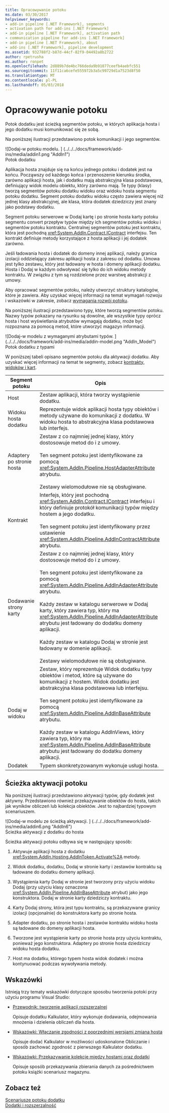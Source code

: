 ```yaml
---
title: Opracowywanie potoku
ms.date: 03/30/2017
helpviewer_keywords:
- add-in pipeline [.NET Framework], segments
- activation path for add-ins [.NET Framework]
- add-in pipeline [.NET Framework], activation path
- communication pipeline for add-ins [.NET Framework]
- add-in pipeline [.NET Framework], about
- add-ins [.NET Framework], pipeline development
ms.assetid: 932788f2-b87d-44cf-82f9-04492a8b2722
author: rpetrusha
ms.author: ronpet
ms.openlocfilehash: 2d889b7de4bc766deda9b91877ceefb4aebfc551
ms.sourcegitcommit: 11f11ca6cefe555972b3a5c99729d1a7523d8f50
ms.translationtype: MT
ms.contentlocale: pl-PL
ms.lasthandoff: 05/03/2018
---
```

# <a name="pipeline-development"></a>Opracowywanie potoku
Potok dodatku jest ścieżką segmentów potoku, w których aplikacja hosta i jego dodatku musi komunikować się ze sobą.  
  
 Na poniższej ilustracji przedstawiono potok komunikacji i jego segmentów.  
  
 ![Dodaj&#45;w potoku modelu. ] (../../../docs/framework/add-ins/media/addin1.png "AddIn1")  
Potok dodatku  
  
 Aplikacja hosta znajduje się na końcu jednego potoku i dodatek jest na końcu. Począwszy od każdego końca i przenoszenie kierunku środka, zarówno aplikacji hosta, jak i dodatku mają abstrakcyjna klasa podstawowa, definiujący widok modelu obiektu, który zarówno mają. Te typy (klasy) tworzą segmentów potoku dodatku widoku oraz widoku hosta segmentu potoku dodatku. Segment potoku dodatku widoku często zawiera więcej niż jednej klasy abstrakcyjnej, ale klasa, która dodatek dziedziczy jest znany jako podstawy dodatku.  
  
 Segment potoku serwerowe w Dodaj kartę i po stronie hosta karty potoku segmentu convert przepływ typów między ich segmentów potoku widoku i segmentów potoku kontraktu. Centralnej segmentów potoku jest kontraktu, która jest pochodną <xref:System.AddIn.Contract.IContract> interfejsu. Ten kontrakt definiuje metody korzystające z hosta aplikacji i jej dodatek zarówno.  
  
 Jeśli ładowania hosta i dodatek do domeny innej aplikacji, należy granica izolacji oddzielający zakresu aplikacji hosta z zakresu od dodatku. Umowa jest tylko zestawu, który jest ładowany w hosta i domeny aplikacji dodatku. Hosta i Dodaj w każdym odwoływać się tylko do ich widoku metody kontraktu. W związku z tym są rozdzielone przez warstwę abstrakcji z umowy.  
  
 Aby opracować segmentów potoku, należy utworzyć struktury katalogów, które je zawiera. Aby uzyskać więcej informacji na temat wymagań rozwoju i wskazówki w zakresie, zobacz [wymagania rozwój potoku](http://msdn.microsoft.com/library/ef9fa986-e80b-43e1-868b-247f4c1d9da5).  
  
 Na poniższej ilustracji przedstawiono typy, które tworzą segmentów potoku. Nazwy typów pokazany na rysunku są dowolne, ale wszystkie typy oprócz hosta i host wyświetlania atrybutów wymagają dodatku, może być rozpoznana za pomocą metod, które utworzyć magazyn informacji.  
  
 ![Dodaj&#45;w modelu z wymaganymi atrybutami typów. ] (../../../docs/framework/add-ins/media/addin-model.png "AddIn_Model")  
Potok dodatku z typami  
  
 W poniższej tabeli opisano segmentów potoku dla aktywacji dodatku. Aby uzyskać więcej informacji na temat te segmenty, zobacz [kontrakty, widoków i kart](http://msdn.microsoft.com/library/a6460173-9507-4b87-8c07-d4ee245d715c).  
  
|Segment potoku|Opis|  
|----------------------|-----------------|  
|Host|Zestaw aplikacji, która tworzy wystąpienie dodatku.|  
|Widoku hosta dodatku|Reprezentuje widok aplikacji hosta typy obiektów i metody używane do komunikacji z dodatku. W widoku hosta to abstrakcyjna klasa podstawowa lub interfejs.|  
|Adaptery po stronie hosta|Zestaw z co najmniej jednej klasy, który dostosowuje metod do i z umowy.<br /><br /> Ten segment potoku jest identyfikowane za pomocą <xref:System.AddIn.Pipeline.HostAdapterAttribute> atrybutu.<br /><br /> Zestawy wielomodułowe nie są obsługiwane.|  
|Kontrakt|Interfejs, który jest pochodną <xref:System.AddIn.Contract.IContract> interfejsu i który definiuje protokół komunikacji typów między hostem a jego dodatku.<br /><br /> Ten segment potoku jest identyfikowany przez ustawienie <xref:System.AddIn.Pipeline.AddInContractAttribute> atrybutu.|  
|Dodawanie strony karty|Zestaw z co najmniej jednej klasy, który dostosowuje metod do i z umowy.<br /><br /> Ten segment potoku jest identyfikowane za pomocą <xref:System.AddIn.Pipeline.AddInAdapterAttribute> atrybutu.<br /><br /> Każdy zestaw w katalogu serwerowe w Dodaj karty, który zawiera typ, który ma <xref:System.AddIn.Pipeline.AddInAdapterAttribute> atrybutu jest ładowany do dodatku domeny aplikacji.<br /><br /> Każdy zestaw w katalogu Dodaj w stronie jest ładowany w domenie aplikacji.<br /><br /> Zestawy wielomodułowe nie są obsługiwane.|  
|Dodaj w widoku|Zestaw, który reprezentuje Widok dodatku typy obiektów i metod, które są używane do komunikacji z hostem. Widok dodatku jest abstrakcyjna klasa podstawowa lub interfejsu.<br /><br /> Ten segment potoku jest identyfikowane za pomocą <xref:System.AddIn.Pipeline.AddInBaseAttribute> atrybutu.<br /><br /> Każdy zestaw w katalogu AddInViews, który zawiera typ, który ma <xref:System.AddIn.Pipeline.AddInBaseAttribute> atrybutu jest ładowany do dodatku domeny aplikacji.|  
|Dodatek|Typem skonkretyzowanym wykonuje usługi hosta.|  
  
## <a name="pipeline-activation-path"></a>Ścieżka aktywacji potoku  
 Na poniższej ilustracji przedstawiono aktywacji typów, gdy dodatek jest aktywny. Przedstawiono również przekazywanie obiektów do hosta, takich jak wyników obliczeń lub kolekcja obiektów. Jest to najbardziej typowym scenariuszem.  
  
 ![Dodaj&#45;w modelu ze ścieżką aktywacji. ] (../../../docs/framework/add-ins/media/addin6.png "AddIn6")  
Ścieżka aktywacji z dodatku do hosta  
  
 Ścieżka aktywacji potoku odbywa się w następujący sposób:  
  
1.  Aktywuje aplikacji hosta z dodatku <xref:System.AddIn.Hosting.AddInToken.Activate%2A> metody.  
  
2.  Widok dodatku, dodatku, Dodaj w stronie karty i zestawów kontraktu są ładowane do dodatku domeny aplikacji.  
  
3.  Wystąpienia karty Dodaj w stronie jest tworzony przy użyciu widoku Dodaj (przy użyciu klasy oznaczona <xref:System.AddIn.Pipeline.AddInBaseAttribute> atrybut) jako jego konstruktora. Dodaj w stronie karty dziedziczy kontraktu.  
  
4.  Karty Dodaj strony, która jest typu kontraktu, są przekazywane granicy izolacji (opcjonalnie) do konstruktora karty po stronie hosta.  
  
5.  Adapter dodatku, po stronie hosta i zestawów kontraktu widoku hosta są ładowane do domeny aplikacji hosta.  
  
6.  Tworzone jest wystąpienie karty po stronie hosta przy użyciu kontraktu, ponieważ jego konstruktora. Adaptery po stronie hosta dziedziczy widoku hosta dodatku.  
  
7.  Host ma dodatku, którego typem hosta widok dodatek i można kontynuować podczas wywoływania metody.  
  
## <a name="walkthroughs"></a>Wskazówki  
 Istnieją trzy tematy wskazówki dotyczące sposobu tworzenia potoki przy użyciu programu Visual Studio:  
  
-   [Przewodnik: tworzenie aplikacji rozszerzalnej](../../../docs/framework/add-ins/walkthrough-create-extensible-app.md)  
  
     Opisuje dodatku Kalkulator, który wykonuje dodawania, odejmowania mnożenia i dzielenia obliczeń dla hosta.  
  
-   [Wskazówki: Włączanie zgodności z poprzednimi wersjami zmiana hosta](http://msdn.microsoft.com/library/6fa15bb5-8f04-407d-bd7d-675dc043c848)  
  
     Opisuje dodać Kalkulator w możliwości udoskonalone Obliczanie i sposób zachować zgodność z pierwszego Kalkulator dodatku.  
  
-   [Wskazówki: Przekazywanie kolekcje między hostami oraz dodatki](http://msdn.microsoft.com/library/b532c604-548e-4fab-b11c-377257dd0ee5)  
  
     Opisuje sposób przekazywania zbierania danych za pośrednictwem potoku książki scenariusz magazynu.  
  
## <a name="see-also"></a>Zobacz też  
 [Scenariusze potoku dodatku](http://msdn.microsoft.com/library/feb70e0b-8734-494c-aeaf-b567f014043e)  
 [Dodatki i rozszerzalność](../../../docs/framework/add-ins/index.md)
